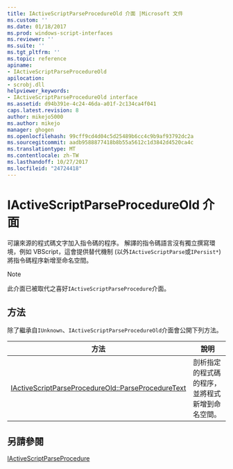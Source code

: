 ```yaml
---
title: IActiveScriptParseProcedureOld 介面 |Microsoft 文件
ms.custom: ''
ms.date: 01/18/2017
ms.prod: windows-script-interfaces
ms.reviewer: ''
ms.suite: ''
ms.tgt_pltfrm: ''
ms.topic: reference
apiname:
- IActiveScriptParseProcedureOld
apilocation:
- scrobj.dll
helpviewer_keywords:
- IActiveScriptParseProcedureOld interface
ms.assetid: d94b391e-4c24-46da-a01f-2c134ca4f041
caps.latest.revision: 8
author: mikejo5000
ms.author: mikejo
manager: ghogen
ms.openlocfilehash: 99cff9cd4d04c5d25489b6cc4c9b9af93792dc2a
ms.sourcegitcommit: aadb9588877418b8b55a5612c1d3842d4520ca4c
ms.translationtype: MT
ms.contentlocale: zh-TW
ms.lasthandoff: 10/27/2017
ms.locfileid: "24724418"
---
```

# <a name="iactivescriptparseprocedureold-interface"></a>IActiveScriptParseProcedureOld 介面
可讓來源的程式碼文字加入指令碼的程序。 解譯的指令碼語言沒有獨立撰寫環境，例如 VBScript，這會提供替代機制 (以外`IActiveScriptParse`或`IPersist*`) 將指令碼程序新增至命名空間。  
  
> [!NOTE]
>  此介面已被取代之喜好`IActiveScriptParseProcedure`介面。  
  
## <a name="methods"></a>方法  
 除了繼承自`IUnknown`、`IActiveScriptParseProcedureOld`介面會公開下列方法。  
  
|方法|說明|  
|------------|-----------------|  
|[IActiveScriptParseProcedureOld::ParseProcedureText](../../winscript/reference/iactivescriptparseprocedureold-parseproceduretext.md)|剖析指定的程式碼的程序，並將程式新增到命名空間。|  
  
## <a name="see-also"></a>另請參閱  
 [IActiveScriptParseProcedure](../../winscript/reference/iactivescriptparseprocedure.md)